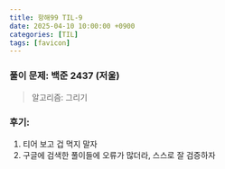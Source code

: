 ```yaml
---
title: 항해99 TIL-9
date: 2025-04-10 10:00:00 +0900
categories: [TIL]
tags: [favicon]
---
```


### 풀이 문제: 백준 2437 (저울)
> 알고리즘: 그리기

### 후기: 
1. 티어 보고 겁 먹지 말자
2. 구글에 검색한 풀이들에 오류가 많더라, 스스로 잘 검증하자